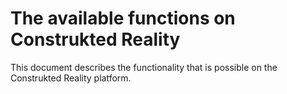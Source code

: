 # The available functions on Construkted Reality

This document describes the functionality that is possible on the Construkted Reality platform.

